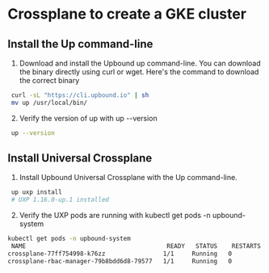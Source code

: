 
# Crossplane to create a GKE cluster
## Install the Up command-line
1. Download and install the Upbound up command-line.
You can download the binary directly using curl or wget. Here's the command to download the correct binary
```bash
 curl -sL "https://cli.upbound.io" | sh
 mv up /usr/local/bin/
```
2. Verify the version of up with up --version
```bash
 up --version
```
##  Install Universal Crossplane
1. Install Upbound Universal Crossplane with the Up command-line.
```bash
 up uxp install
 # UXP 1.16.0-up.1 installed
```
2. Verify the UXP pods are running with kubectl get pods -n upbound-system
```bash
kubectl get pods -n upbound-system
 NAME                                       READY   STATUS    RESTARTS   AGE
crossplane-77ff754998-k76zz                1/1     Running   0          40s
crossplane-rbac-manager-79b8bdd6d8-79577   1/1     Running   0          40s
```


